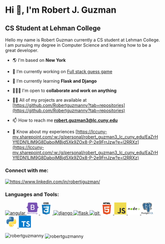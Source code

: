 <h1 align="left">Hi 👋, I'm Robert J. Guzman</h1>
<h2 align="left">CS Student at Lehman College</h2>
    <p>
      Hello my name is Robert Guzman currently a CS student at Lehman College. I
      am pursuing my degree in Computer Science and learning how to be a great
      developer.
    </p>
    
- 🌎 I'm based on **New York**

- 🔭 I’m currently working on [Full stack guess game](https://github.com/Robertguzmanny/guess-game)

- 🌱 I’m currently learning **Flask and Django**

- 👨🏽‍💻 I'm open to **collaborate and work on anything**

- 👨‍💻 All of my projects are available at [https://github.com/Robertguzmanny?tab=repositories](https://github.com/Robertguzmanny?tab=repositories)

- 📫 How to reach me **robert.guzman3@lc.cuny.edu**

- 📄 Know about my experiences [https://lccuny-my.sharepoint.com/:w:/g/personal/robert_guzman3_lc_cuny_edu/EaZrHYfEDN1LlM9G8DaboiMBjd5Xk9ZOx8-P-2e9FrrJzw?e=l2RRXz](https://lccuny-my.sharepoint.com/:w:/g/personal/robert_guzman3_lc_cuny_edu/EaZrHYfEDN1LlM9G8DaboiMBjd5Xk9ZOx8-P-2e9FrrJzw?e=l2RRXz)

<h3 align="left">Connect with me:</h3>
<p align="left">
<a href="https://linkedin.com/in/https://www.linkedin.com/in/robertjguzman/" target="blank"><img align="center" src="https://raw.githubusercontent.com/rahuldkjain/github-profile-readme-generator/master/src/images/icons/Social/linked-in-alt.svg" alt="https://www.linkedin.com/in/robertjguzman/" height="30" width="40" /></a>
</p>

<h3 align="left">Languages and Tools:</h3>
<p align="left"> <a href="https://angular.io" target="_blank" rel="noreferrer"> <img src="https://angular.io/assets/images/logos/angular/angular.svg" alt="angular" width="40" height="40"/> </a> <a href="https://getbootstrap.com" target="_blank" rel="noreferrer"> <img src="https://raw.githubusercontent.com/devicons/devicon/master/icons/bootstrap/bootstrap-plain-wordmark.svg" alt="bootstrap" width="40" height="40"/> </a> <a href="https://www.w3schools.com/css/" target="_blank" rel="noreferrer"> <img src="https://raw.githubusercontent.com/devicons/devicon/master/icons/css3/css3-original-wordmark.svg" alt="css3" width="40" height="40"/> </a> <a href="https://www.djangoproject.com/" target="_blank" rel="noreferrer"> <img src="https://cdn.worldvectorlogo.com/logos/django.svg" alt="django" width="40" height="40"/> </a> <a href="https://flask.palletsprojects.com/" target="_blank" rel="noreferrer"> <img src="https://www.vectorlogo.zone/logos/pocoo_flask/pocoo_flask-icon.svg" alt="flask" width="40" height="40"/> </a> <a href="https://git-scm.com/" target="_blank" rel="noreferrer"> <img src="https://www.vectorlogo.zone/logos/git-scm/git-scm-icon.svg" alt="git" width="40" height="40"/> </a> <a href="https://www.w3.org/html/" target="_blank" rel="noreferrer"> <img src="https://raw.githubusercontent.com/devicons/devicon/master/icons/html5/html5-original-wordmark.svg" alt="html5" width="40" height="40"/> </a> <a href="https://developer.mozilla.org/en-US/docs/Web/JavaScript" target="_blank" rel="noreferrer"> <img src="https://raw.githubusercontent.com/devicons/devicon/master/icons/javascript/javascript-original.svg" alt="javascript" width="40" height="40"/> </a> <a href="https://nodejs.org" target="_blank" rel="noreferrer"> <img src="https://raw.githubusercontent.com/devicons/devicon/master/icons/nodejs/nodejs-original-wordmark.svg" alt="nodejs" width="40" height="40"/> </a> <a href="https://www.postgresql.org" target="_blank" rel="noreferrer"> <img src="https://raw.githubusercontent.com/devicons/devicon/master/icons/postgresql/postgresql-original-wordmark.svg" alt="postgresql" width="40" height="40"/> </a> <a href="https://www.python.org" target="_blank" rel="noreferrer"> <img src="https://raw.githubusercontent.com/devicons/devicon/master/icons/python/python-original.svg" alt="python" width="40" height="40"/> </a> <a href="https://www.typescriptlang.org/" target="_blank" rel="noreferrer"> <img src="https://raw.githubusercontent.com/devicons/devicon/master/icons/typescript/typescript-original.svg" alt="typescript" width="40" height="40"/> </a> </p>



<p><img align="left" src="https://github-readme-stats.vercel.app/api?username=anuraghazra&show_icons=true&theme=dark" alt="robertguzmanny" /></p>

<p>&nbsp;<img align="center" src="https://github-readme-stats.vercel.app/api?username=robertguzmanny&show_icons=true&locale=en" alt="robertguzmanny" /></p>

